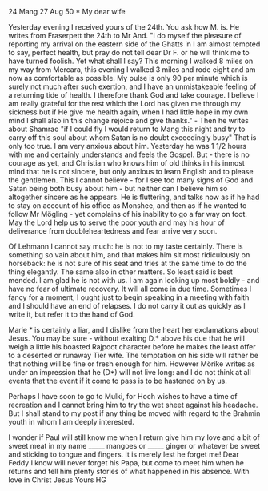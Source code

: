 24 Mang 27 Aug 50
 <Tuesday>*
My dear wife

Yesterday evening I received yours of the 24th. You ask how M. is. He writes from Fraserpett the 24th to Mr And. "I do myself the pleasure of reporting my arrival on the eastern side of the Ghatts in I am almost tempted to say, perfect health, but pray do not tell dear Dr F. or he will think me to have turned foolish. Yet what shall I say? This morning I walked 8 miles on my way from Mercara, this evening I walked 3 miles and rode eight and am now as comfortable as possible. My pulse is only 90 per minute which is surely not much after such exertion, and I have an unmistakeable feeling of a returning tide of health. I therefore thank God and take courage. I believe I am really grateful for the rest which the Lord has given me through my sickness but if He give me health again, when I had little hope in my own mind I shall also in this change rejoice and give thanks." - Then he writes about Shamrao "if I could fly I would return to Mang this night and try to carry off this soul about whom Satan is no doubt exceedingly busy" That is only too true. I am very anxious about him. Yesterday he was 1 1/2 hours with me and certainly understands and feels the Gospel. But - there is no courage as yet, and Christian who knows him of old thinks in his inmost mind that he is not sincere, but only anxious to learn English and to please the gentlemen. This I cannot believe - for I see too many signs of God and Satan being both busy about him - but neither can I believe him so altogether sincere as he appears. He is fluttering, and talks now as if he had to stay on account of his office as Monshee, and then as if he wanted to follow Mr Mögling - yet complains of his inability to go a far way on foot. May the Lord help us to serve the poor youth and may his hour of deliverance from doubleheartedness and fear arrive very soon.

Of Lehmann I cannot say much: he is not to my taste certainly. There is something so vain about him, and that makes him sit most ridiculously on horseback: he is not sure of his seat and tries at the same time to do the thing elegantly. The same also in other matters. So least said is best mended. I am glad he is not with us.
I am again looking up most boldly - and have no fear of ultimate recovery. It will all come in due time. Sometimes I fancy for a moment, I ought just to begin speaking in a meeting with faith and I should have an end of relapses. I do not carry it out as quickly as I write it, but refer it to the hand of God.

Marie <Pillu Kirati>* is certainly a liar, and I dislike from the heart her exclamations about Jesus. You may be sure - without exalting D.<avid>* above his due that he will weigh a little his boasted Rajpoot character before he makes the least offer to a deserted or runaway Tier wife. The temptation on his side will rather be that nothing will be fine or fresh enough for him. However Mörike writes as under an impression that he (D<avid>*) will not live long: and I do not think at all events that the event if it come to pass is to be hastened on by us.

Perhaps I have soon to go to Mulki, for Hoch wishes to have a time of recreation and I cannot bring him to try the wet sheet against his headache. But I shall stand to my post if any thing be moved with regard to the Brahmin youth in whom I am deeply interested.

I wonder if Paul will still know me when I return give him my love and a bit of sweet meat in my name _____ mangoes or _____ ginger or whatever be sweet and sticking to tongue and fingers. It is merely lest he forget me! Dear Feddy I know will never forget his Papa, but come to meet him when he returns and tell him plenty stories of what happened in his absence. With love in Christ Jesus
 Yours HG

